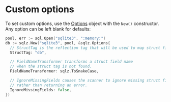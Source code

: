 # Custom options

To set custom options, use the [Options](https://pkg.go.dev/github.com/rfberaldo/sqlz#Options) object with the `New()` constructor.
Any option can be left blank for defaults:

```go
pool, err := sql.Open("sqlite3", ":memory:")
db := sqlz.New("sqlite3", pool, &sqlz.Options{
  // StructTag is the reflection tag that will be used to map struct fields.
  StructTag: "db",

  // FieldNameTransformer transforms a struct field name
  // when the struct tag is not found.
  FieldNameTransformer: sqlz.ToSnakeCase,

  // IgnoreMissingFields causes the scanner to ignore missing struct fields
  // rather than returning an error.
  IgnoreMissingFields: false,
})
```
